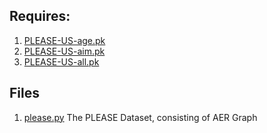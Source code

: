 ## **Requires:** 
1. [PLEASE-US-age.pk](..%2Fdata%2FData%2Fcurated%2FPLEASE-US-age.pk)
1. [PLEASE-US-aim.pk](..%2Fdata%2FData%2Fcurated%2FPLEASE-US-aim.pk)
1. [PLEASE-US-all.pk](..%2Fdata%2FData%2Fcurated%2FPLEASE-US-all.pk)

## Files
1. [please.py](please.py) The PLEASE Dataset, consisting of AER Graph 
